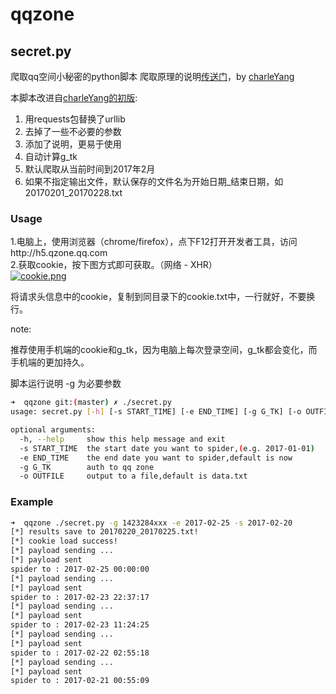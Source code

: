 qqzone
===========

## secret.py
爬取qq空间小秘密的python脚本
爬取原理的说明[传送门](http://mp.weixin.qq.com/s?__biz=MzIxMTY4MDQ2OQ==&mid=2247484612&idx=1&sn=98f5104d4cbe008503f552bc458eefa7&chksm=9750e97ea02760682a40827f7679aaf0896ae9a9cdd60cb35318de5f6e62c3c9282698738d39&mpshare=1&scene=22&srcid=0216NbBqNDQHqkvyg7mDuJMU#rd)，by [charleYang](https://mryang.minelandcn.com)

本脚本改进自[charleYang的初版](https://mryang.minelandcn.com/py-qzone-secret/):

1. 用requests包替换了urllib  
2. 去掉了一些不必要的参数  
3. 添加了说明，更易于使用
4. 自动计算g_tk
5. 默认爬取从当前时间到2017年2月
6. 如果不指定输出文件，默认保存的文件名为开始日期_结束日期，如20170201_20170228.txt



### Usage

1.电脑上，使用浏览器（chrome/firefox），点下F12打开开发者工具，访问http://h5.qzone.qq.com  
2.获取cookie，按下图方式即可获取。（网络 - XHR）  
[![cookie.png](https://github.com/VegetableCat/qqzone/blob/master/img/cookie.png?raw=true)]()

将请求头信息中的cookie，复制到同目录下的cookie.txt中，一行就好，不要换行。  



note:

推荐使用手机端的cookie和g_tk，因为电脑上每次登录空间，g_tk都会变化，而手机端的更加持久。

脚本运行说明
-g 为必要参数

```bash
➜  qqzone git:(master) ✗ ./secret.py       
usage: secret.py [-h] [-s START_TIME] [-e END_TIME] [-g G_TK] [-o OUTFILE]

optional arguments:
  -h, --help     show this help message and exit
  -s START_TIME  the start date you want to spider,(e.g. 2017-01-01)
  -e END_TIME    the end date you want to spider,default is now
  -g G_TK        auth to qq zone
  -o OUTFILE     output to a file,default is data.txt

```

### Example

```bash
➜  qqzone ./secret.py -g 1423284xxx -e 2017-02-25 -s 2017-02-20           
[*] results save to 20170220_20170225.txt!
[*] cookie load success!
[*] payload sending ...
[*] payload sent
spider to : 2017-02-25 00:00:00
[*] payload sending ...
[*] payload sent
spider to : 2017-02-23 22:37:17
[*] payload sending ...
[*] payload sent
spider to : 2017-02-23 11:24:25
[*] payload sending ...
[*] payload sent
spider to : 2017-02-22 02:55:18
[*] payload sending ...
[*] payload sent
spider to : 2017-02-21 00:55:09


```
